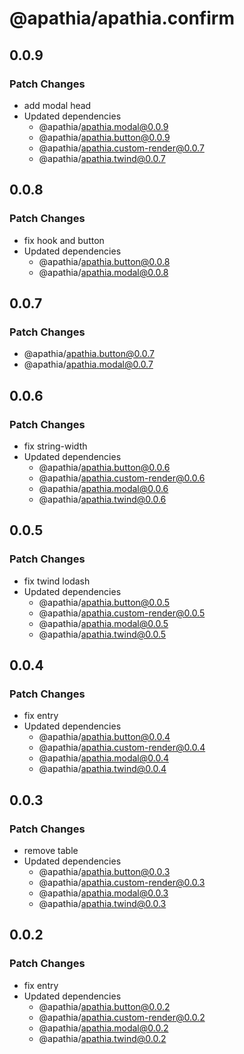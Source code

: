 # @apathia/apathia.confirm

## 0.0.9

### Patch Changes

- add modal head
- Updated dependencies
  - @apathia/apathia.modal@0.0.9
  - @apathia/apathia.button@0.0.9
  - @apathia/apathia.custom-render@0.0.7
  - @apathia/apathia.twind@0.0.7

## 0.0.8

### Patch Changes

- fix hook and button
- Updated dependencies
  - @apathia/apathia.button@0.0.8
  - @apathia/apathia.modal@0.0.8

## 0.0.7

### Patch Changes

- @apathia/apathia.button@0.0.7
- @apathia/apathia.modal@0.0.7

## 0.0.6

### Patch Changes

- fix string-width
- Updated dependencies
  - @apathia/apathia.button@0.0.6
  - @apathia/apathia.custom-render@0.0.6
  - @apathia/apathia.modal@0.0.6
  - @apathia/apathia.twind@0.0.6

## 0.0.5

### Patch Changes

- fix twind lodash
- Updated dependencies
  - @apathia/apathia.button@0.0.5
  - @apathia/apathia.custom-render@0.0.5
  - @apathia/apathia.modal@0.0.5
  - @apathia/apathia.twind@0.0.5

## 0.0.4

### Patch Changes

- fix entry
- Updated dependencies
  - @apathia/apathia.button@0.0.4
  - @apathia/apathia.custom-render@0.0.4
  - @apathia/apathia.modal@0.0.4
  - @apathia/apathia.twind@0.0.4

## 0.0.3

### Patch Changes

- remove table
- Updated dependencies
  - @apathia/apathia.button@0.0.3
  - @apathia/apathia.custom-render@0.0.3
  - @apathia/apathia.modal@0.0.3
  - @apathia/apathia.twind@0.0.3

## 0.0.2

### Patch Changes

- fix entry
- Updated dependencies
  - @apathia/apathia.button@0.0.2
  - @apathia/apathia.custom-render@0.0.2
  - @apathia/apathia.modal@0.0.2
  - @apathia/apathia.twind@0.0.2
